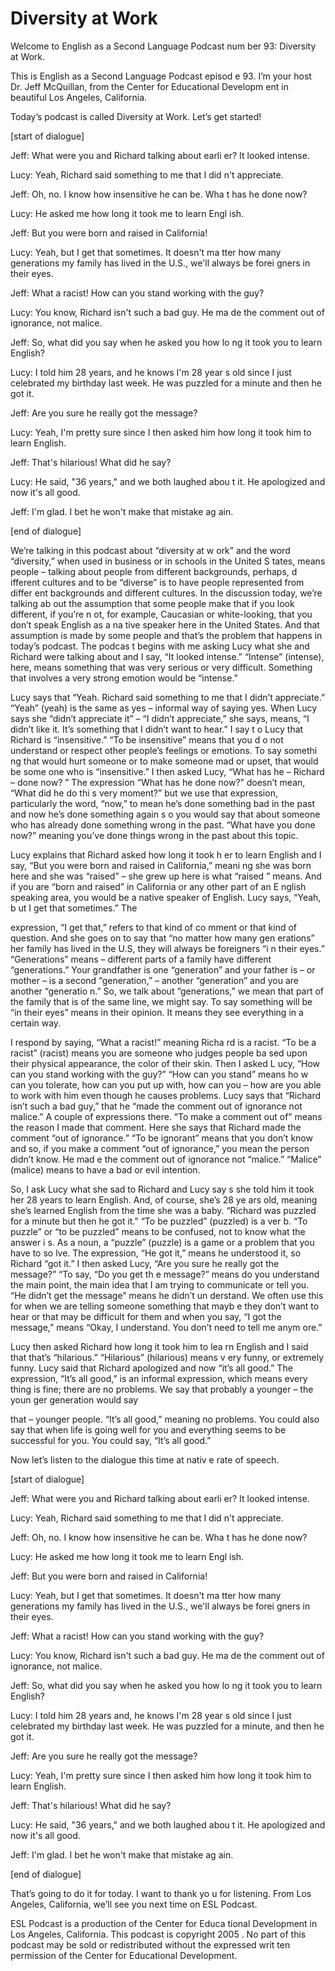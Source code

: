 # Diversity at Work

Welcome to English as a Second Language Podcast num ber 93: Diversity at Work.  

This is English as a Second Language Podcast episod e 93. I’m your host Dr. Jeff McQuillan, from the Center for Educational Developm ent in beautiful Los Angeles, California.  

Today’s podcast is called Diversity at Work. Let’s get started! 

[start of dialogue] 

Jeff: What were you and Richard talking about earli er? It looked intense. 

Lucy: Yeah, Richard said something to me that I did n't appreciate.  

Jeff: Oh, no. I know how insensitive he can be. Wha t has he done now? 

Lucy: He asked me how long it took me to learn Engl ish. 

Jeff: But you were born and raised in California!  

Lucy: Yeah, but I get that sometimes. It doesn't ma tter how many generations my family has lived in the U.S., we'll always be forei gners in their eyes.  

Jeff: What a racist! How can you stand working with  the guy? 

Lucy: You know, Richard isn't such a bad guy. He ma de the comment out of ignorance, not malice.  

Jeff: So, what did you say when he asked you how lo ng it took you to learn English? 

Lucy: I told him 28 years, and he knows I'm 28 year s old since I just celebrated my birthday last week. He was puzzled for a minute and then he got it.  

Jeff: Are you sure he really got the message? 

Lucy: Yeah, I'm pretty sure since I then asked him how long it took him to learn English.  

 Jeff: That's hilarious! What did he say? 

Lucy: He said, "36 years," and we both laughed abou t it. He apologized and now it's all good.  

Jeff: I'm glad. I bet he won't make that mistake ag ain. 

[end of dialogue] 

We’re talking in this podcast about “diversity at w ork” and the word “diversity,” when used in business or in schools in the United S tates, means people – talking about people from different backgrounds, perhaps, d ifferent cultures and to be “diverse” is to have people represented from differ ent backgrounds and different cultures. In the discussion today, we’re talking ab out the assumption that some people make that if you look different, if you’re n ot, for example, Caucasian or white-looking, that you don’t speak English as a na tive speaker here in the United States. And that assumption is made by some people and that’s the problem that happens in today’s podcast. The podcas t begins with me asking Lucy what she and Richard were talking about and I say, “It looked intense.” “Intense” (intense), here, means something that was  very serious or very difficult. Something that involves a very strong emotion would  be “intense.”  

Lucy says that “Yeah. Richard said something to me that I didn’t appreciate.” “Yeah” (yeah) is the same as yes – informal way of saying yes. When Lucy says she “didn’t appreciate it” – “I didn’t appreciate,”  she says, means, “I didn’t like it. It’s something that I didn’t want to hear.” I say t o Lucy that Richard is “insensitive.” “To be insensitive” means that you d o not understand or respect other people’s feelings or emotions. To say somethi ng that would hurt someone or to make someone mad or upset, that would be some one who is “insensitive.” I then asked Lucy, “What has he – Richard – done now? ” The expression “What has he done now?” doesn’t mean, “What did he do thi s very moment?” but we use that expression, particularly the word, “now,” to mean he’s done something bad in the past and now he’s done something again s o you would say that about someone who has already done something wrong in the  past. “What have you done now?” meaning you’ve done things wrong in the past about this topic.  

Lucy explains that Richard asked how long it took h er to learn English and I say, “But you were born and raised in California,” meani ng she was born here and she was “raised” – she grew up here is what “raised ” means. And if you are “born and raised” in California or any other part of an E nglish speaking area, you would be a native speaker of English. Lucy says, “Yeah, b ut I get that sometimes.” The  

expression, “I get that,” refers to that kind of co mment or that kind of question. And she goes on to say that “no matter how many gen erations” her family has lived in the U.S, they will always be foreigners “i n their eyes.” “Generations” means – different parts of a family have different “generations.” Your grandfather is one “generation” and your father is – or mother – is a second “generation,” – another “generation” and you are another “generatio n.” So, we talk about “generations,” we mean that part of the family that  is of the same line, we might say. To say something will be “in their eyes” means  in their opinion. It means they see everything in a certain way.  

I respond by saying, “What a racist!” meaning Richa rd is a racist. “To be a racist” (racist) means you are someone who judges people ba sed upon their physical appearance, the color of their skin. Then I asked L ucy, “How can you stand working with the guy?” “How can you stand” means ho w can you tolerate, how can you put up with, how can you – how are you able  to work with him even though he causes problems. Lucy says that “Richard isn’t such a bad guy,” that he “made the comment out of ignorance not malice.” A couple of expressions there. “To make a comment out of” means the reason I made that comment. Here she says that Richard made the comment “out of  ignorance.” “To be ignorant” means that you don’t know and so, if you make a comment “out of ignorance,” you mean the person didn’t know. He mad e the comment out of ignorance not “malice.” “Malice” (malice) means to have a bad or evil intention.  

So, I ask Lucy what she sad to Richard and Lucy say s she told him it took her 28 years to learn English. And, of course, she’s 28 ye ars old, meaning she’s learned English from the time she was a baby. “Richard was puzzled for a minute but then he got it.” “To be puzzled” (puzzled) is a ver b. “To puzzle” or “to be puzzled” means to be confused, not to know what the answer i s. As a noun, a “puzzle” (puzzle) is a game or a problem that you have to so lve. The expression, “He got it,” means he understood it, so Richard “got it.” I  then asked Lucy, “Are you sure he really got the message?” “To say, “Do you get th e message?” means do you understand the main point, the main idea that I am trying to communicate or tell you. “He didn’t get the message” means he didn’t un derstand. We often use this for when we are telling someone something that mayb e they don’t want to hear or that may be difficult for them and when you say,  “I got the message,” means “Okay, I understand. You don’t need to tell me anym ore.” 

Lucy then asked Richard how long it took him to lea rn English and I said that that’s “hilarious.” “Hilarious” (hilarious) means v ery funny, or extremely funny. Lucy said that Richard apologized and now “it’s all  good.” The expression, “It’s all good,” is an informal expression, which means every thing is fine; there are no problems. We say that probably a younger – the youn ger generation would say  

that – younger people. “It’s all good,” meaning no problems. You could also say that when life is going well for you and everything  seems to be successful for you. You could say, “It’s all good.” 

Now let’s listen to the dialogue this time at nativ e rate of speech. 

[start of dialogue] 

Jeff: What were you and Richard talking about earli er? It looked intense. 

Lucy: Yeah, Richard said something to me that I did n't appreciate.  

Jeff: Oh, no. I know how insensitive he can be. Wha t has he done now? 

Lucy: He asked me how long it took me to learn Engl ish. 

Jeff: But you were born and raised in California!  

Lucy: Yeah, but I get that sometimes. It doesn't ma tter how many generations my family has lived in the U.S., we'll always be forei gners in their eyes.  

Jeff: What a racist! How can you stand working with  the guy? 

Lucy: You know, Richard isn't such a bad guy. He ma de the comment out of ignorance, not malice.  

Jeff: So, what did you say when he asked you how lo ng it took you to learn English? 

Lucy: I told him 28 years and, he knows I'm 28 year s old since I just celebrated my birthday last week. He was puzzled for a minute,  and then he got it.  

Jeff: Are you sure he really got the message? 

Lucy: Yeah, I'm pretty sure since I then asked him how long it took him to learn English. 

Jeff: That's hilarious! What did he say? 

Lucy: He said, "36 years," and we both laughed abou t it. He apologized and now it's all good.   

 Jeff: I'm glad. I bet he won't make that mistake ag ain. 

[end of dialogue] 

That’s going to do it for today. I want to thank yo u for listening. From Los Angeles, California, we’ll see you next time on ESL  Podcast. 

ESL Podcast is a production of the Center for Educa tional Development in Los Angeles, California. This podcast is copyright 2005 . No part of this podcast may be sold or redistributed without the expressed writ ten permission of the Center for Educational Development.


